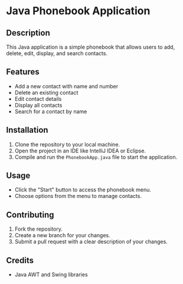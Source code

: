 # Java Phonebook Application

## Description
This Java application is a simple phonebook that allows users to add, delete, edit, display, and search contacts.

## Features
- Add a new contact with name and number
- Delete an existing contact
- Edit contact details
- Display all contacts
- Search for a contact by name

## Installation
1. Clone the repository to your local machine.
2. Open the project in an IDE like IntelliJ IDEA or Eclipse.
3. Compile and run the `PhonebookApp.java` file to start the application.

## Usage
- Click the "Start" button to access the phonebook menu.
- Choose options from the menu to manage contacts.

## Contributing
1. Fork the repository.
2. Create a new branch for your changes.
3. Submit a pull request with a clear description of your changes.

## Credits
- Java AWT and Swing libraries
